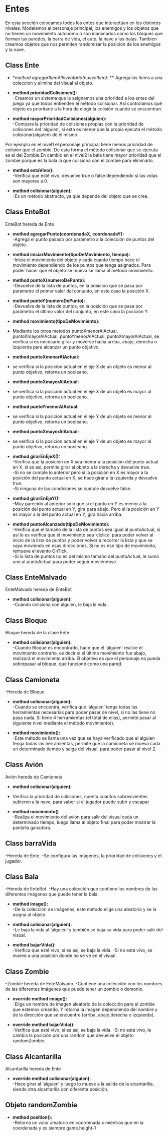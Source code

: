 # Entes

En esta sección colocamos todos los entes que interactúan en los distintos niveles. Modelamos al personaje principal, los enemigos y los objetos que no tienen un movimiento autonomo o son inanimados como los bloques que forman las paredes, la barra de vida, el auto, la nave y las balas.  Tambien creamos objetos que nos permiten randomizar la posicion de los enemigos y la nave.

##  Class Ente 
* **method agregarItemAlInventario(nuevoItem):* **
Agrega los items a una coleccion y elimina del visual al objeto.

* **method prioridadColisiones():**       
-Creamos un sistema que le asignamos una prioridad a los entes del juego ya que todos entienden el método colisionar. Así controlamos  qué objeto es prioritario a la hora de elegir la colisión cuando se encuentran. 

* **method mayorPrioridadColisiones(alguien):**     
-Compara la prioridad de colisiones propias con  la prioridad de colisiones del ‘alguien’, si esta es menor que la propia ejecuta el método colisionar(alguien) de él mismo.

Por ejemplo en el nivel1 el personaje principal tiene menos prioridad de colisión que el zombie. De esta forma el método colisionar que se ejecuta es el del Zombie.En cambio en el nivel2 la bala tiene mayor prioridad que el zombie porque es la bala la que colisiona con el zombie para eliminarlo.

* **method estaVivo():**     
-Verifica que esté vivo, devuelve true o false dependiendo si las vidas son mayores a 0.

* **method colisionar(alguien):**    
-Es un método abstracto, ya que depende del objeto que se cree.

## Class EnteBot
EnteBot hereda de Ente

* **method agregarPunto(coordenadaX, coordenadaY):**       
-Agrega el punto pasado por parámetro  a la colección de puntos del objeto.

* **method iniciarMovimiento(tipoDeMovimiento, tiempo):**       
-Inicia el movimiento del objeto y cada cuanto tiempo hace el movimiento dependiendo de los puntos que tenga asignados. Para poder hacer que el objeto se mueva se llama al metodo movimiento.

* **method puntoX(numeroDePunto):**    
-Devuelve de la lista de puntos, en la posición que se pasa por parámetro el primer valor del conjunto, en este caso la posición X.

* **method puntoY(numeroDePunto):**     
-Devuelve de la lista de puntos, en la posición que se pasa por parámetro el último valor del conjunto, en este caso la posición Y.

* **method movimiento(tipoDeMovimiento):**      
- Mediante los otros metodos puntoXmenorAlActual, puntoXmayorAlActual, puntoYmenorAlActual, puntoXmayorAlActual, se verifica si es necesario girar y moverse hacia arriba, abajo, derecha o izquierda para alcanzar un punto objetivo.

* **method puntoXmenorAlActual:**
- se verifica si la posicion actual en el eje X de un objeto es menor al punto objetivo, retorna un booleano.

* **method puntoXmayorAlActual:**
- se verifica si la posicion actual en el eje X de un objeto es mayor al punto objetivo, retorna un booleano.

* **method puntoYmenorAlActual:**
- se verifica si la posicion actual en el eje Y de un objeto es menor al punto objetivo, retorna un booleano.

* **method puntoXmayorAlActual:**
- se verifica si la posicion actual en el eje Y de un objeto es mayor al punto objetivo, retorna un booleano.

* **method girarEnEjeX():**        
-Verifica que la posición en X sea menor a la posición del punto actual en X, si es así, permite girar al objeto a la derecha y devuelve true.   
-Si no se cumple lo anterior pero si la posición en X es mayor a la posición del punto actual en X,  se hace girar a la izquierda y devuelve true.    
-Si ninguna de las condiciones se cumple devuelve false.

* **method girarEnEjeY():**       
-Muy parecido al anterior solo que si el punto en Y es menor a la posición del punto actual en Y, gira para abajo. Pero si la posición en Y es mayor a la del punto actual en Y, gira hacia arriba.

* **method puntoAlcanzado(tipoDeMovimiento):**       
-Verifica que el tamaño de la lista de puntos sea igual al puntoActual, si así lo es verifica que el movimiento sea ‘cíclico’ para poder volver al inicio de la lista de puntos y poder volver a recorrer la lista y que se vaya moviendo en esas direcciones. Si no es ese tipo de movimiento, remueve el evento OnTick.      
-Si la lista de puntos no es del mismo tamaño del puntoActual, le suma uno al puntoActual para poder seguir moviéndose.

## Class EnteMalvado
EnteMalvado hereda de EnteBot

* **method colisionar(alguien):**       
-Cuando colisiona con alguien, le baja la vida.

## Class Bloque
Bloque hereda de la clase Ente

* **method colisionar(alguien):**       
-Cuando Bloque es encontrado, hace que el ‘alguien’ realice el movimiento contrario, es decir si el último movimiento fue abajo, realizará el movimiento arriba. El objetivo es que el personaje no pueda sobrepasar al bloque, que funcione como una pared.

## Class Camioneta
-Hereda de Bloque

* **method colisionar(alguien):**                  
-Cuando se encuentra, verifica que ‘alguien’ tenga todas las herramientas necesarias para poder pasar de nivel, si no las tiene no pasa nada. Si tiene 4 herramientas (el total de ellas), permite pasar al siguiente nivel mediante el método movimiento().

* **method movimiento():**          
-Este método se llama una vez que se haya verificado que el alguien tenga todas las herramientas, permite que la camioneta se mueva cada un determinado tiempo y salga del visual, para poder pasar al nivel 2.

## Class Avión
Avión hereda de Camioneta

* **method colisionar(alguien):**       
- Verifica la prioridad de colisiones, cuenta cuantos sobrevivientes subieron a la nave, para saber si el jugador puede subir y escapar

* **method movimiento()**        
-Realiza el movimiento del avión para salir del visual cada un determinado tiempo, luego llama al objeto final para poder mostrar la pantalla ganadora.

## Class barraVida
-Hereda de Ente.
-Se configura las imágenes, la prioridad de colisiones y el jugador.

## Class Bala
-Hereda de EnteBot.
-Hay una colección que contiene los nombres de las diferentes imágenes que puede tener la bala.

* **method image():**       
-De la colección de imágenes, este método elige una aleatoria y se la asigna al objeto.

* **method colisionar(alguien):**      
-Le baja la vida al ‘alguien’ y también se baja su vida para poder salir del visual.

* **method bajarVida():**     
-Verifica que esté vivo, si es así, se baja la vida.
-Si no está vivo, se mueve a una posición donde no se ve en el visual.

## Class Zombie       
-Zombie hereda de EnteMalvado.
-Contiene una colección con los nombres de las diferentes imágenes que puede tener un zombie o demonio.

* **override method image():**     
-Elige un nombre de imagen aleatorio de la colección para el zombie que estemos creando. Y retorna la imagen dependiendo del nombre y de la dirección que se encuentre (arriba, abajo,derecha o izquierda).

* **override method bajarVida():**    
-Verifica que esté vivo, si es así, se baja la vida.
-Si no está vivo, le cambia la posición por una random que devuelve el objeto randomZombie.

## Class Alcantarilla
Alcantarilla hereda de Ente

* **override method colisionar(alguien):**      
-Hace girar al ‘alguien’ y luego lo mueve a la salida de la alcantarilla, siendo otra alcantarilla con diferente posición.


## Objeto randomZombie
* **method position():**    
 -Retorna un valor aleatorio en  coordenada  x mientras que en la coordenada y es siempre game.height-1

